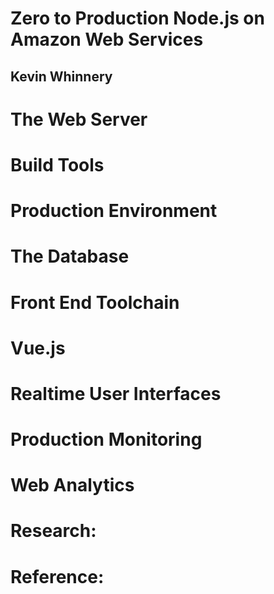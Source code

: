 # Zero to Production Node.js on Amazon Web Services
## Kevin Whinnery

# The Web Server

# Build Tools

# Production Environment

# The Database

# Front End Toolchain

# Vue.js

# Realtime User Interfaces

# Production Monitoring

# Web Analytics

# Research:

# Reference:
